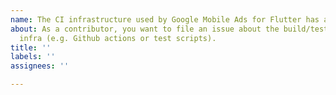 ```yaml
---
name: The CI infrastructure used by Google Mobile Ads for Flutter has a problem
about: As a contributor, you want to file an issue about the build/test/release
  infra (e.g. Github actions or test scripts).
title: ''
labels: ''
assignees: ''

---
```


<!-- Thank you for using Google Mobile Ads for Flutter!

     If you have found a bug or if our documentation doesn't have an answer
     to what you're looking for, then fill out the template below. Please read
     the Flutter's team guide to filing a bug first: https://flutter.dev/docs/resources/bug-reports
-->

